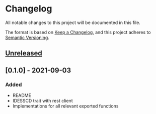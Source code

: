 # Changelog
All notable changes to this project will be documented in this file.

The format is based on [Keep a Changelog](https://keepachangelog.com/en/1.0.0/),
and this project adheres to [Semantic Versioning](https://semver.org/spec/v2.0.0.html).

## [Unreleased]

## [0.1.0] - 2021-09-03

### Added

- README
- IDESSCD trait with rest client
- Implementations for all relevant exported functions

[Unreleased]: https://github.com/fiskaltrust/middleware-wrapper-atrust/compare/v0.1.0...HEAD
[1.0.0]: https://github.com/fiskaltrust/middleware-wrapper-atrust/releases/tag/v0.1.0
